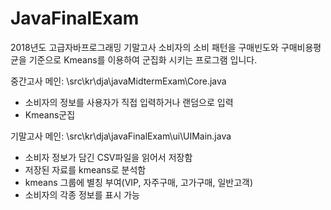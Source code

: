 # JavaFinalExam
2018년도 고급자바프로그래밍 기말고사
소비자의 소비 패턴을 구매빈도와 구매비용평균을 기준으로 Kmeans를 이용하여 군집화 시키는 프로그램 입니다.

중간고사 메인: \src\kr\dja\javaMidtermExam\Core.java
 - 소비자의 정보를 사용자가 직접 입력하거나 랜덤으로 입력
 - Kmeans군집 

기말고사 메인: \src\kr\dja\javaFinalExam\ui\UIMain.java
 - 소비자 정보가 담긴 CSV파일을 읽어서 저장함
 - 저장된 자료를 kmeans로 분석함
 - kmeans 그룹에 별칭 부여(VIP, 자주구매, 고가구매, 일반고객)
 - 소비자의 각종 정보를 표시 가능
